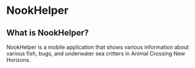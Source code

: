 # NookHelper

## What is NookHelper?

NookHelper is a mobile application that shows various information about various
fish, bugs, and underwater sea critters in Animal Crossing New Horizons.

